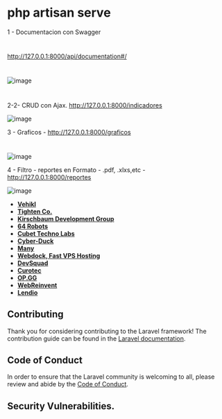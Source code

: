 
# php artisan serve

1 - Documentacion con Swagger
#
http://127.0.0.1:8000/api/documentation#/

#
![image](https://user-images.githubusercontent.com/111392370/201309254-90d6b6f8-f0d9-437f-b55f-d1e299394f12.png)

#
2-2- CRUD con Ajax.  http://127.0.0.1:8000/indicadores

![image](https://user-images.githubusercontent.com/111392370/201315428-90bfbfe7-8cd5-4eca-9ecc-9ffd431123a7.png)

3 - Graficos - http://127.0.0.1:8000/graficos

#
![image](https://user-images.githubusercontent.com/111392370/201311751-9eb7d740-7219-43dd-a5c2-aac4788197e2.png)

4 - Filtro - reportes en Formato - .pdf, .xlxs,etc - http://127.0.0.1:8000/reportes

     


![image](https://user-images.githubusercontent.com/111392370/201461439-6b44eaee-df5f-437c-8413-0b0888e0d4c4.png)


- **[Vehikl](https://vehikl.com/)**
- **[Tighten Co.](https://tighten.co)**
- **[Kirschbaum Development Group](https://kirschbaumdevelopment.com)**
- **[64 Robots](https://64robots.com)**
- **[Cubet Techno Labs](https://cubettech.com)**
- **[Cyber-Duck](https://cyber-duck.co.uk)**
- **[Many](https://www.many.co.uk)**
- **[Webdock, Fast VPS Hosting](https://www.webdock.io/en)**
- **[DevSquad](https://devsquad.com)**
- **[Curotec](https://www.curotec.com/services/technologies/laravel/)**
- **[OP.GG](https://op.gg)**
- **[WebReinvent](https://webreinvent.com/?utm_source=laravel&utm_medium=github&utm_campaign=patreon-sponsors)**
- **[Lendio](https://lendio.com)**

## Contributing

Thank you for considering contributing to the Laravel framework! The contribution guide can be found in the [Laravel documentation](https://laravel.com/docs/contributions).

## Code of Conduct

In order to ensure that the Laravel community is welcoming to all, please review and abide by the [Code of Conduct](https://laravel.com/docs/contributions#code-of-conduct).

## Security Vulnerabilities.
